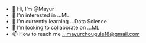 - 👋 Hi, I’m @Mayur
- 👀 I’m interested in ...ML  
- 🌱 I’m currently learning ...Data Science
- 💞️ I’m looking to collaborate on ...ML
- 📫 How to reach me ...mayurchougule18@gmail.com

<!---
Mayur/Mayur is a ✨ special ✨ repository because its `README.md` (this file) appears on your GitHub profile.
You can click the Preview link to take a look at your changes.
--->
